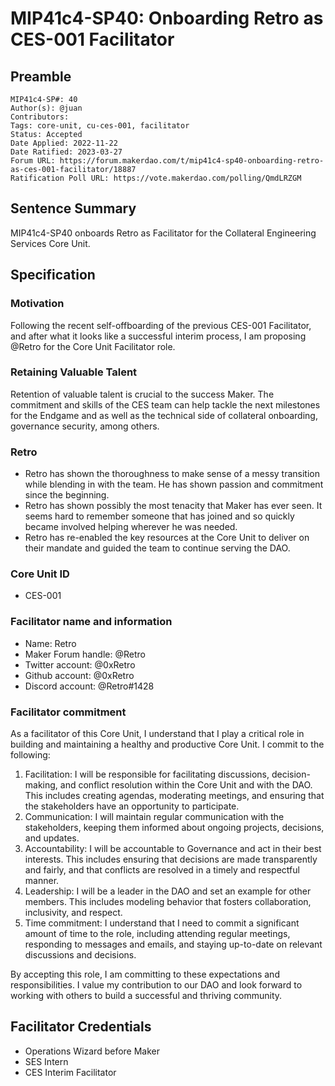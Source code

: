 # MIP41c4-SP40: Onboarding Retro as CES-001 Facilitator


## Preamble

```
MIP41c4-SP#: 40
Author(s): @juan
Contributors: 
Tags: core-unit, cu-ces-001, facilitator
Status: Accepted
Date Applied: 2022-11-22
Date Ratified: 2023-03-27
Forum URL: https://forum.makerdao.com/t/mip41c4-sp40-onboarding-retro-as-ces-001-facilitator/18887
Ratification Poll URL: https://vote.makerdao.com/polling/QmdLRZGM
```

## Sentence Summary
MIP41c4-SP40 onboards Retro as Facilitator for the Collateral Engineering Services Core Unit.

## Specification

### Motivation
Following the recent self-offboarding of the previous CES-001 Facilitator, and after what it looks like a successful interim process, I am proposing @Retro  for the Core Unit Facilitator role. 

### Retaining Valuable Talent

Retention of valuable talent is crucial to the success Maker. The commitment and skills of the CES team can help tackle the next milestones for the Endgame  and as well as the technical side of collateral onboarding, governance security, among others. 

### Retro

* Retro has shown the thoroughness to make sense of a messy transition while blending in with the team. He has shown passion and commitment since the beginning.
* Retro has shown possibly the most tenacity that Maker has ever seen. It seems hard to remember someone that has joined and so quickly became involved helping wherever he was needed.
* Retro has re-enabled the key resources at the Core Unit to deliver on their mandate and guided the team to continue serving the DAO.

### Core Unit ID
* CES-001

### Facilitator name and information
* Name: Retro
* Maker Forum handle: @Retro 
* Twitter account: @0xRetro
* Github account: @0xRetro
* Discord account: @Retro#1428

### Facilitator commitment

As a facilitator of this Core Unit, I understand that I play a critical role in building and maintaining a healthy and productive Core Unit. I commit to the following:

1. Facilitation: I will be responsible for facilitating discussions, decision-making, and conflict resolution within the Core Unit and with the DAO. This includes creating agendas, moderating meetings, and ensuring that the stakeholders have an opportunity to participate.
2. Communication: I will maintain regular communication with the stakeholders, keeping them informed about ongoing projects, decisions, and updates.
3. Accountability: I will be accountable to Governance and act in their best interests. This includes ensuring that decisions are made transparently and fairly, and that conflicts are resolved in a timely and respectful manner.
4. Leadership: I will be a leader in the DAO and set an example for other members. This includes modeling behavior that fosters collaboration, inclusivity, and respect.
5. Time commitment: I understand that I need to commit a significant amount of time to the role, including attending regular meetings, responding to messages and emails, and staying up-to-date on relevant discussions and decisions.

By accepting this role, I am committing to these expectations and responsibilities. I value my contribution to our DAO and look forward to working with others to build a successful and thriving community.

## Facilitator Credentials

* Operations Wizard before Maker
* SES Intern
* CES Interim Facilitator

